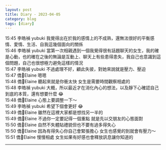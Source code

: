 ```yaml
---
layout: post
title: Diary - 2023-04-05
category: blog
tags: [diary]
---
```


15:45 李皓禎 yubuki 我覺得出在於我的感情上的不成熟，還無法很好的平衡感情、愛情、生活、自我這幾個面向的關係<br>
15:46 李皓禎 yubuki 當第一次相親遇到一個我覺得很有話題聊天的女生，我的確是心動，也的確在之後的無論是互動上、聊天上有些患得患失，我自己也意識到這個問題，自己也很想極力避免這樣的情況<br>
15:47 李皓禎 yubuki 不過處理不好，顧此失彼，對她來說就是壓力、壓迫<br>
15:47 僑💞Elaine 嗯嗯<br>
15:48 僑💞Elaine 聽起來就是你衝太快 女生是需要時間觀察相處的<br>
15:48 李皓禎 yubuki 大概，所以最近才在消化內心的想法，以及靜下心確認自己到底的本質，還有想要什麼 😂<br>
15:48 僑💞Elaine 心態上要調整一下～<br>
15:49 李皓禎 yubuki 希望下個會更好 😂<br>
15:49 僑💞Elaine 雖然在這裡大家都是想找另一半的<br>
15:49 僑💞Elaine 不過你一定要記得一個重點 就是先以交朋友的心態面對<br>
15:50 僑💞Elaine 自然不失體貼禮貌但也不要有過多得失心<br>
15:50 僑💞Elaine 因為有得失心你自己會緊張擔心 女生也感覺的到就會有壓力～<br>
15:51 僑💞Elaine 慢慢相處 女生如果有好感也會釋放訊息讓你知道的

---